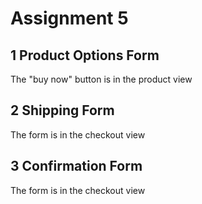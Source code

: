 # Assignment 5
## 1 Product Options Form
The "buy now" button is in the product view

## 2 Shipping Form
The form is in the checkout view

## 3 Confirmation Form
The form is in the checkout view